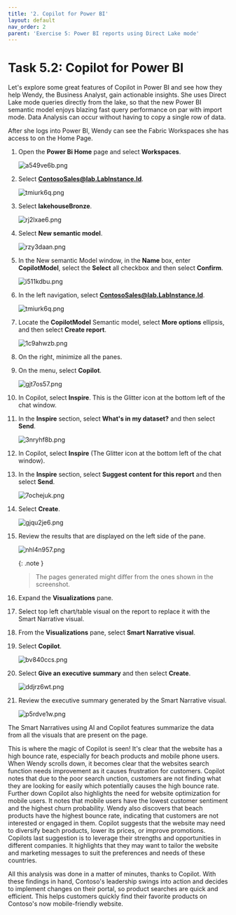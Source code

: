 ```yaml
---
title: '2. Copilot for Power BI'
layout: default
nav_order: 2
parent: 'Exercise 5: Power BI reports using Direct Lake mode'
---
```


# Task 5.2: Copilot for Power BI

Let's explore some great features of Copilot in Power BI and see how they help Wendy, the Business Analyst, gain actionable insights. She uses Direct Lake mode queries directly from the lake, so that the new Power BI semantic model enjoys blazing fast query performance on par with import mode. Data Analysis can occur without having to copy a single row of data.

After she logs into Power BI, Wendy can see the Fabric Workspaces she has access to on the Home Page.

1. Open the **Power Bi Home** page and select **Workspaces**.

	![a549ve6b.png](../media/instructions249094/a549ve6b.png)

1. Select **ContosoSales@lab.LabInstance.Id**.

	![tmiurk6q.png](../media/instructions249094/tmiurk6q.png)

1. Select **lakehouseBronze**.

	![rj2lxae6.png](../media/instructions249094/rj2lxae6.png)

1. Select **New semantic model**.

	![rzy3daan.png](../media/instructions249094/rzy3daan.png)

1. In the New semantic Model window, in the **Name** box, enter **CopilotModel**, select the **Select** all checkbox and then select **Confirm**.

	![i511kdbu.png](../media/instructions249094/i511kdbu.png)

1. In the left navigation, select **ContosoSales@lab.LabInstance.Id**.

	![tmiurk6q.png](../media/instructions249094/tmiurk6q.png)

1. Locate the **CopilotModel** Semantic model, select **More options** ellipsis, and then select **Create report**.

	![1c9ahwzb.png](../media/instructions249094/1c9ahwzb.png)

1. On the right, minimize all the panes.

1. On the menu, select **Copilot**.

	![gjt7os57.png](../media/instructions249094/gjt7os57.png)

1. In Copilot, select **Inspire**. This is the Glitter icon at the bottom left of the chat window.

1. In the **Inspire** section, select **What's in my dataset?** and then select **Send**.

	![3nryhf8b.png](../media/instructions249094/3nryhf8b.png)

1. In Copilot, select **Inspire** (The Glitter icon at the bottom left of the chat window).

1. In the **Inspire** section, select **Suggest content for this report** and then select **Send**.

	![7ochejuk.png](../media/instructions249094/7ochejuk.png)

1. Select **Create**.

	![gjqu2je6.png](../media/instructions249094/gjqu2je6.png)

1. Review the results that are displayed on the left side of the pane.

	![nhl4n957.png](../media/instructions249094/nhl4n957.png)

    {: .note }
    > The pages generated might differ from the ones shown in the screenshot.

1. Expand the **Visualizations** pane.

1. Select top left chart/table visual on the report to replace it with the Smart Narrative visual.

1. From the **Visualizations** pane, select **Smart Narrative visual**.

1. Select **Copilot**.

	![bv840ccs.png](../media/instructions249094/bv840ccs.png)

1. Select **Give an executive summary** and then select **Create**.

	![ddjrz6wt.png](../media/instructions249094/ddjrz6wt.png)

1. Review the executive summary generated by the Smart Narrative visual.

	![p5rdve1w.png](../media/instructions249094/p5rdve1w.png)

The Smart Narratives using AI and Copilot features summarize the data from all the visuals that are present on the page.

This is where the magic of Copilot is seen! It's clear that the website has a high bounce rate, especially for beach products and mobile phone users. When Wendy scrolls down, it becomes clear that the websites search function needs improvement as it causes frustration for customers. Copilot notes that due to the poor search unction, customers are not finding what they are looking for easily which potentially causes the high bounce rate. Further down Copilot also highlights the need for website optimization for mobile users. It notes that mobile users have the lowest customer sentiment and the highest churn probability. Wendy also discovers that beach products have the highest bounce rate, indicating that customers are not interested or engaged in them. Copilot suggests that the website may need to diversify beach products, lower its prices, or improve promotions. Copilots last suggestion is to leverage their strengths and opportunities in different companies. It highlights that they may want to tailor the website and marketing messages to suit the preferences and needs of these countries.

All this analysis was done in a matter of minutes, thanks to Copilot. With these findings in hand, Contoso's leadership swings into action and decides to implement changes on their portal, so product searches are quick and efficient. This helps customers quickly find their favorite products on Contoso's now mobile-friendly website.
